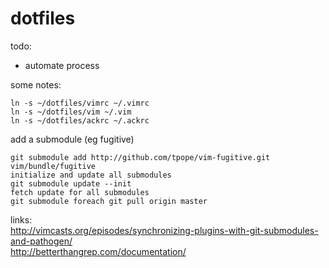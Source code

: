 dotfiles
========

todo:
* automate process

some notes:

    ln -s ~/dotfiles/vimrc ~/.vimrc
    ln -s ~/dotfiles/vim ~/.vim
    ln -s ~/dotfiles/ackrc ~/.ackrc

add a submodule (eg fugitive)

    git submodule add http://github.com/tpope/vim-fugitive.git vim/bundle/fugitive
    initialize and update all submodules
    git submodule update --init
    fetch update for all submodules
    git submodule foreach git pull origin master

links:  
http://vimcasts.org/episodes/synchronizing-plugins-with-git-submodules-and-pathogen/  
http://betterthangrep.com/documentation/
